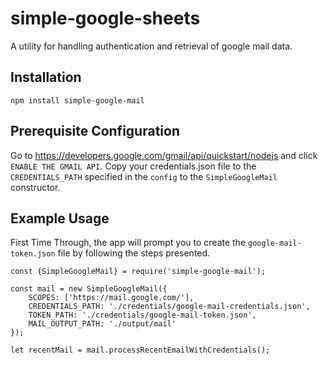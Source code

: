 # simple-google-sheets
A utility for handling authentication and retrieval of google mail data.

## Installation
`npm install simple-google-mail`

## Prerequisite Configuration
Go to https://developers.google.com/gmail/api/quickstart/nodejs and click `ENABLE THE GMAIL API`.
Copy your credentials.json file to the `CREDENTIALS_PATH` specified in the `config` to the `SimpleGoogleMail` constructor.

## Example Usage

First Time Through, the app will prompt you to create the `google-mail-token.json` file by following the steps presented.

```
const {SimpleGoogleMail} = require('simple-google-mail');

const mail = new SimpleGoogleMail({
    SCOPES: ['https://mail.google.com/'],
    CREDENTIALS_PATH: './credentials/google-mail-credentials.json',
    TOKEN_PATH: './credentials/google-mail-token.json',
    MAIL_OUTPUT_PATH: './output/mail'
});

let recentMail = mail.processRecentEmailWithCredentials();
```
